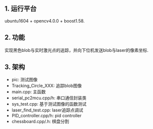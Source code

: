 ## 1. 运行平台  
ubuntu1604 + opencv4.0.0 + boost1.58.  

## 2. 功能  
实现黑色blob与实时激光点的追踪，并向下位机发送blob与laser的像素坐标.  

## 3. 架构  
- pic: 测试图像  
- Tracking_Circle_XXX: 追踪blob图像  
- main.cpp: 主函数  
- serial_pc2mcu.cpp/h: 串口通信封装类  
- sys_test.cpp: 基于测试图像的函数测试  
- laser_find_test.cpp: laser追踪点调试  
- PID_controller.cpp/h: pid controller
- chessboard.cpp/.h: 棋盘分割
